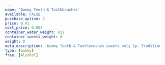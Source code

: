```yaml
---
name: 'Gummy Teeth & Toothbrushes'
available: FALSE
purchase_option: 2
price: 0.01
cost_price: 0.004
container_water_weight: 919
container_sweets_weight: 0
weight: 0
meta_description: 'Gummy Teeth & Toothbrushes sweets only 1p. Traditional sweets and more at Humbugs Confectionery Store. Specialists in satisfying your sweet tooth!'
type: [Gummy]
free: [Alcohol]
---
```

